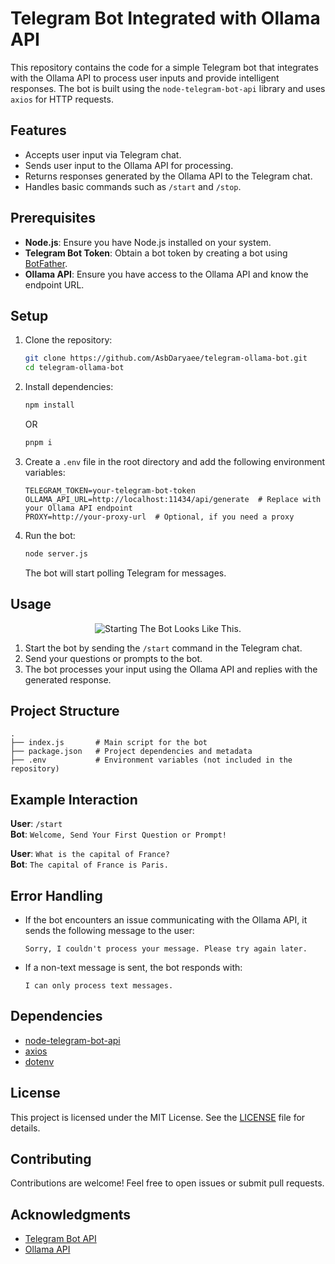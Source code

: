 # Telegram Bot Integrated with Ollama API

This repository contains the code for a simple Telegram bot that integrates with the Ollama API to process user inputs and provide intelligent responses. The bot is built using the `node-telegram-bot-api` library and uses `axios` for HTTP requests.

## Features

- Accepts user input via Telegram chat.
- Sends user input to the Ollama API for processing.
- Returns responses generated by the Ollama API to the Telegram chat.
- Handles basic commands such as `/start` and `/stop`.

## Prerequisites

- **Node.js**: Ensure you have Node.js installed on your system.
- **Telegram Bot Token**: Obtain a bot token by creating a bot using [BotFather](https://core.telegram.org/bots#botfather).
- **Ollama API**: Ensure you have access to the Ollama API and know the endpoint URL.

## Setup

1. Clone the repository:

   ```bash
   git clone https://github.com/AsbDaryaee/telegram-ollama-bot.git
   cd telegram-ollama-bot
   ```

2. Install dependencies:

   ```bash
   npm install
   ```
   OR
      ```bash
   pnpm i
   ```

3. Create a `.env` file in the root directory and add the following environment variables:

   ```env
   TELEGRAM_TOKEN=your-telegram-bot-token
   OLLAMA_API_URL=http://localhost:11434/api/generate  # Replace with your Ollama API endpoint
   PROXY=http://your-proxy-url  # Optional, if you need a proxy
   ```

4. Run the bot:

   ```bash
   node server.js
   ```

   The bot will start polling Telegram for messages.

## Usage
<p align="center">
  <img src="https://github.com/user-attachments/assets/b406637a-fc64-4912-a627-23c908d36c02" alt="Starting The Bot Looks Like This."/>
</p>

1. Start the bot by sending the `/start` command in the Telegram chat.
2. Send your questions or prompts to the bot.
3. The bot processes your input using the Ollama API and replies with the generated response.

## Project Structure

```plaintext
.
├── index.js       # Main script for the bot
├── package.json   # Project dependencies and metadata
├── .env           # Environment variables (not included in the repository)
```

## Example Interaction

**User**: `/start`  
**Bot**: `Welcome, Send Your First Question or Prompt!`

**User**: `What is the capital of France?`  
**Bot**: `The capital of France is Paris.`

## Error Handling

- If the bot encounters an issue communicating with the Ollama API, it sends the following message to the user:

  ```plaintext
  Sorry, I couldn't process your message. Please try again later.
  ```

- If a non-text message is sent, the bot responds with:

  ```plaintext
  I can only process text messages.
  ```

## Dependencies

- [node-telegram-bot-api](https://github.com/yagop/node-telegram-bot-api)
- [axios](https://github.com/axios/axios)
- [dotenv](https://github.com/motdotla/dotenv)

## License

This project is licensed under the MIT License. See the [LICENSE](LICENSE) file for details.

## Contributing

Contributions are welcome! Feel free to open issues or submit pull requests.

## Acknowledgments

- [Telegram Bot API](https://core.telegram.org/bots/api)
- [Ollama API](https://ollama.ai)
